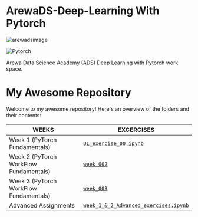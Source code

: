 # ArewaDS-Deep-Learning With Pytorch
![arewadsimage](https://github.com/Alamein/ArewaDS-Deep-Learning/assets/70522655/24bcb132-90f7-4dbe-a23f-ebeac87f216e)

![Pytorch](https://github.com/Alamein/ArewaDS-Deep-Learning/assets/70522655/c4242192-96f9-4f51-927e-b31c221aa0be)

Arewa Data Science Academy (ADS) Deep Learning with Pytorch work space.
# My Awesome Repository

Welcome to my awesome repository! Here's an overview of the folders and their contents:

| WEEKS              | EXCERCISES                                       |
| ------------------ | ------------------------------------------------ |
| Week 1 (PyTorch Fundamentals)   |  [`DL_exercise_00.ipynb`](week_001) |
| Week 2 (PyTorch WorkFlow Fundamentals)   |  [`week_002`](week_002) |
| Week 3 (PyTorch WorkFlow Fundamentals)   |  [`week_003`](week_003) |
|Advanced Assignments   |  [`week_1_&_2_Advanced_exercises.ipynb`](Advanced_Assignments) |
